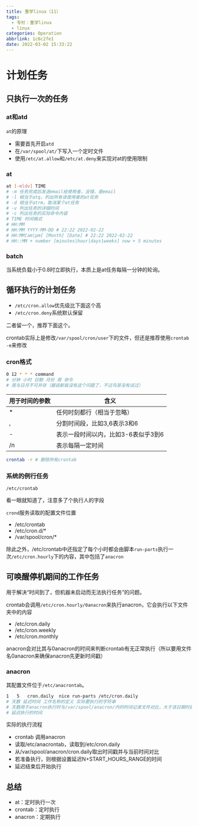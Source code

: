 ```yaml
---
title: 重学linux（11）
tags:
  - 专栏：重学linux
  - linux
categories: Operation
abbrlink: 1c6c2fe1
date: 2022-03-02 15:33:22
---
```


# 计划任务

## 只执行一次的任务

### at和atd

`at`的原理

- 需要首先开启`atd`
- 在`/var/spool/at/`下写入一个定时文件
- 使用`/etc/at.allow`和`/etc/at.deny`来实现对at的使用限制

### at

```bash
at [-mldv] TIME
# -m 任务完成后发送email给使用者，没错，是email
# -l 相当于atq，列出所有该使用者的at任务
# -d 相当于atrm，取消某个at任务
# -v 列出任务的详细时间
# -c 列出任务的实际命令内容
# TIME 时间格式
# HH:MM
# HH:MM YYYY-MM-DD # 22:22 2022-02-22
# HH:MM[am|pm] [Month] [Date] # 22:22 2022-02-22
# HH::MM + number [minutes|hour|days|weeks] now + 5 minutes
```

### batch

当系统负载小于0.8时立即执行，本质上是at任务每隔一分钟的轮询。

## 循环执行的计划任务

- `/etc/cron.allow`优先级比下面这个高
- `/etc/cron.deny`系统默认保留

二者留一个，推荐下面这个。

crontab实际上是修改`/var/spool/cron/user`下的文件，但还是推荐使用`crontab -e`来修改

### cron格式

```bash
0 12 * * * command
# 分钟 小时 日期 月份 周 命令
# 周与日月不可并存（据说新版没有这个问题了，不过鸟哥没有试过）
```

| 用于时间的参数 | 含义                                |
| -------------- | ----------------------------------- |
| *              | 任何时刻都行（相当于忽略）          |
| ,              | 分割时间段，比如3,6表示3和6         |
| -              | 表示一段时间以内，比如3-6表似乎3到6 |
| /n             | 表示每隔一定时间                    |

```bash
crontab -r # 删除所有crontab
```

### 系统的例行任务

`/etc/crontab`

看一眼就知道了，注意多了个执行人的字段

`crond`服务读取的配置文件位置

- /etc/crontab
- /etc/cron.d/*
- /var/spool/cron/*

除此之外，/etc/crontab中还指定了每个小时都会由脚本`run-parts`执行一次`/etc/cron.hourly`下的内容，其中包括了`anacron`

## 可唤醒停机期间的工作任务

用于解决“时间到了，但机器未启动而无法执行任务”的问题。

crontab会调用`/etc/cron.hourly/0anacron`来执行anacron，它会执行以下文件夹中的内容

- /etc/cron.daily
- /etc/cron.weekly
- /etc/cron.monthly

anacron会对比其与0anacron的时间来判断crontab有无正常执行（所以要用文件名0anacron来确保anacron先更新时间戳）

### anacron

其配置文件位于`/etc/anacrontab`。

```bash
1	5	cron.daily	nice run-parts /etc/cron.daily
# 天数 延迟时间 工作名称的定义 实际要执行的字符串
# 天数用于anacron执行时与/var/spool/anacron/内的时间记录文件对比，大于该日期时就执行
# 延迟执行的时间
```

实际的执行流程

- crontab 调用anacron
- 读取/etc/anacrontab，读取到/etc/cron.daily
- 从/var/spool/anacron/cron.daily取出时间戳并与当前时间对比
- 若准备执行，则根据设置延迟N+START_HOURS_RANGE的时间
- 延迟结束后开始执行

## 总结

- at：定时执行一次
- crontab：定时执行
- anacron：定期执行
